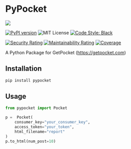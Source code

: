 # PyPocket

![](https://img.shields.io/badge/Project%20Status-Under%20Development-green)

[![PyPI version](https://badge.fury.io/py/pypocket.svg)](https://badge.fury.io/py/pypocket)
![MIT License](https://img.shields.io/badge/License-MIT-blueviolet)
[![Code Style: Black](https://img.shields.io/badge/Code%20style-black-black)](https://github.com/psf/black)

[![Security Rating](https://sonarcloud.io/api/project_badges/measure?project=e-alizadeh_PyPocket&metric=security_rating)](https://sonarcloud.io/dashboard?id=e-alizadeh_PyPocket)
[![Maintainability Rating](https://sonarcloud.io/api/project_badges/measure?project=e-alizadeh_PyPocket&metric=sqale_rating)](https://sonarcloud.io/dashboard?id=e-alizadeh_PyPocket)
[![Coverage](https://sonarcloud.io/api/project_badges/measure?project=e-alizadeh_PyPocket&metric=coverage)](https://sonarcloud.io/dashboard?id=e-alizadeh_PyPocket)

[comment]: <> ([![SonarCloud]&#40;https://sonarcloud.io/images/project_badges/sonarcloud-white.svg&#41;]&#40;https://sonarcloud.io/dashboard?id=e-alizadeh_PyPocket&#41;)

A Python Package for GetPocket (https://getpocket.com)


## Installation
```bash
pip install pypocket
```

## Usage
```python
from pypocket import Pocket

p =  Pocket(
    consumer_key="your_consumer_key", 
    access_token="your_token", 
    html_filename="report"
)
p.to_html(num_post=10)
```